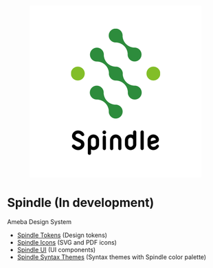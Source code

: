 <p align="center">
  <img alt="Spindle" src="./docs/images/spindle-logo.png" width="400">
</p>

# Spindle (In development)

Ameba Design System

- [Spindle Tokens](packages/spindle-tokens) (Design tokens)
- [Spindle Icons](packages/spindle-icons) (SVG and PDF icons)
- [Spindle UI](packages/spindle-ui) (UI components)
- [Spindle Syntax Themes](packages/spindle-syntax-themes) (Syntax themes with Spindle color palette)
